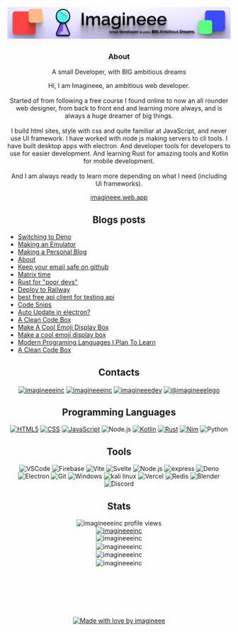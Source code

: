 <h1 align="center">
  <img src="./img/Profile banner.png">
</h1>
<h3 align="center">About</h3>

<p align="center">
  A small Developer, with BIG ambitious dreams
</p>
<p align="center">
  Hi, I am Imagineee, an ambitious web developer.
  <br><br>
  Started of from following a free course I found online to now an all rounder web designer, from back to front end and learning more always, and is always a huge dreamer of big things.
  <br><br>
  I build html sites, style with css and quite familiar at JavaScript, and never use UI framework. I have worked with node js making servers to cli tools. I have built desktop apps with electron. And developer tools for developers to use for easier development. And learning Rust for amazing tools and Kotlin for mobile development.
  <br><br>
  And I am always ready to learn more depending on what I need (including UI frameworks).
</p>

<p align="center">
  <a href="https://imagineee.web.app">imagineee.web.app</a>
</p>

<h2 align="center">Blogs posts</h2>

<!-- BLOG-POST-LIST:START -->
- [Switching to Deno](/~imagineee/blog/posts/2025-05-01-switching-to-deno/)
- [Making an Emulator](/~imagineee/blog/posts/2024-09-17-making-an-emulator/)
- [Making a Personal Blog](/~imagineee/blog/posts/2024-09-01-making-a-personal-blog/)
- [About](/~imagineee/blog/about/)
- [Keep your email safe on github](https://dev.to/imagineeeinc/keep-your-email-safe-on-github-9c5)
- [Matrix time](https://dev.to/imagineeeinc/matrix-time-5enn)
- [Rust for &quot;poor devs&quot;](https://dev.to/imagineeeinc/rust-for-poor-devs-4220)
- [Deploy to Railway](https://dev.to/imagineeeinc/deploy-to-railway-49fc)
- [best free api client for testing api](https://dev.to/imagineeeinc/best-free-api-client-for-testing-api-2ika)
- [Code Snips](https://dev.to/imagineeeinc/code-snips-1np6)
- [Auto Update in electron?](https://dev.to/imagineeeinc/auto-update-in-electron-4if9)
- [A Clean Code Box](https://imagineee.medium.com/a-clean-code-box-3467ef9df678?source=rss-961eab0c64ba------2)
- [Make A Cool Emoji Display Box](https://dev.to/imagineeeinc/make-a-cool-emoji-display-box-4h4h)
- [Make a cool emoji display box](https://imagineee.medium.com/make-a-cool-emoji-display-box-78448a3a759?source=rss-961eab0c64ba------2)
- [Modern Programing Languages I Plan To Learn](https://dev.to/imagineeeinc/modern-programing-languages-i-plan-to-learn-21ij)
- [A Clean Code Box](https://dev.to/imagineeeinc/a-clean-code-box-4ma1)
<!-- BLOG-POST-LIST:END -->


<h2 align="center">Contacts</h2>
<p align="center">
<a href="https://codepen.io/imagineeeinc" target="blank"><img align="center" src="https://img.shields.io/badge/-CodePen-000?&logo=codepen" alt="imagineeeinc"/></a>
<a href="https://dev.to/imagineeeinc" target="blank"><img align="center" src="https://img.shields.io/badge/-Dev.to-000?&logo=devdotto" alt="imagineeeinc" /></a>
<a href="https://stackoverflow.com/users/imagineeedev" target="blank"><img align="center" src="https://img.shields.io/badge/-Stackoverflow-000?&logo=stackoverflow" alt="imagineeedev"/></a>
<a href="https://medium.com/@imagineeelego" target="blank"><img align="center" src="https://img.shields.io/badge/-Medium-000?&logo=medium" alt="@imagineeelego"/></a>
</p>

<h2 align="center">Programming Languages</h2>

<p align="center">
  <a href="https://github.com/imagineeeinc?tab=repositories&q=&type=&language=html"><img src="https://img.shields.io/badge/-HTML5-000?&logo=html5&logoColor=E34F26" alt="HTML5"></a>
  <a href="https://github.com/imagineeeinc?tab=repositories&q=&type=&language=css"><img src="https://img.shields.io/badge/-CSS-000?&logo=css3&logoColor=1572B6" alt="CSS"></a>
  <a href="https://github.com/imagineeeinc?tab=repositories&q=&type=&language=javascript"><img src="https://img.shields.io/badge/-JavaScript-000?&logo=JavaScript&logoColor=ddc508" alt="JavaScript"></a>
  <img src="https://img.shields.io/badge/-Node-000?&logo=node.js" alt="Node.js">
  <a href="https://github.com/imagineeeinc?tab=repositories&q=&type=&language=kotlin"><img src="https://img.shields.io/badge/-Kotlin-000?&logo=Kotlin&logoColor=B62829" alt="Kotlin"></a>
  <a href="https://github.com/imagineeeinc?tab=repositories&q=&type=&language=rust"><img src="https://img.shields.io/badge/-Rust-000?&logo=Rust&logoColor=B7410E" alt="Rust"></a>
  <a href="https://github.com/imagineeeinc?tab=repositories&q=&type=&language=nim"><img src="https://img.shields.io/badge/-Nim-000?&logo=Nim&logoColor=FCCF03" alt="Nim"></a>
  <img src="https://img.shields.io/badge/-Python-000?&logo=python" alt="Python">
</p>

<h2 align="center">Tools</h2>

<p align="center">
  <img src="https://img.shields.io/badge/-VSCode-000?&logo=Visual%20Studio%20Code&logoColor=007ACC" alt="VSCode">
  <img src="https://img.shields.io/badge/-Firebase-000?&logo=firebase&logoColor=ddc508" alt="Firebase">
  <img src="https://img.shields.io/badge/-Vite-000?&logo=vite&logoColor=6050dc" alt="Vite">
  <img src="https://img.shields.io/badge/-Svelte-000?&logo=svelte&logoColor=FF4800" alt="Svelte">
  <img src="https://img.shields.io/badge/-Node-000?&logo=node.js" alt="Node.js">
  <img src="https://img.shields.io/badge/-Express-000?&logo=express" alt="express">
  <img src="https://img.shields.io/badge/Deno-000?logo=deno" alt="Deno">
  <img src="https://img.shields.io/badge/-Electron-000?&logo=electron" alt="Electron">
  <img src="https://img.shields.io/badge/-Git-000?&logo=git&logoColor=F05032" alt="Git">
  <img src="https://img.shields.io/badge/-Windows-000?&logo=Windows&logoColor=0089D6" alt="Windows">
  <img src="https://img.shields.io/badge/-Kali_Liniux-000?&logo=kali-linux" alt="kali linux">
  <img src="https://img.shields.io/badge/-Vercel-000?&logo=vercel" alt="Vercel">
  <img src="https://img.shields.io/badge/-Redis-000?&logo=redis" alt="Redis">
  <img src="https://img.shields.io/badge/-Blender-000?&logo=blender" alt="Blender">
  <img src="https://img.shields.io/badge/-Discord-000?&logo=discord" alt="Discord">
 </p>

<h2 align="center">Stats</h2>

<p align="center">
  <img src="https://komarev.com/ghpvc/?username=imagineeeinc&label=Profile%20views&color=0e75b6&style=flat" alt="imagineeeinc profile views" />
  <br>
  <a href="https://github.com/ryo-ma/github-profile-trophy"><img src="https://github-profile-trophy.vercel.app/?username=imagineeeinc" alt="imagineeeinc" /></a>
  <br>
  <img src="https://github-readme-stats.vercel.app/api/top-langs?username=imagineeeinc&show_icons=true&locale=en&layout=compact&theme=tokyonight&hide_border=true" alt="imagineeeinc" />
  <br>
  <img align="center" src="https://github-readme-stats.vercel.app/api?username=imagineeeinc&show_icons=true&locale=en&theme=tokyonight&hide_border=true" alt="imagineeeinc" />
  <br>
  <img align="center" src="https://github-readme-streak-stats.herokuapp.com/?user=imagineeeinc&theme=tokyonight&hide_border=true" alt="imagineeeinc" />
  <br>
  <img align="center" src="https://github-readme-stats.vercel.app/api/wakatime?username=imagineeeinc&theme=tokyonight&hide_border=true" alt="imagineeeinc" />
</p>
<br><br><br><br><br>
<p align="center">
  <a href="https://imagineee.web.app/">
    <img src="https://imagineeeinc.github.io/made-with-love-by-imagineee/made-with-love-dark-grey.svg" alt="Made with love by imagineee" height="128px">
  </a>
</p>
